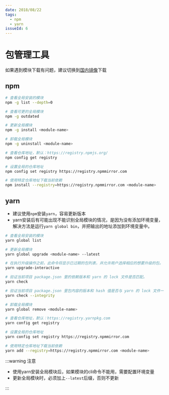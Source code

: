 ```yaml
---
date: 2018/08/22
tags:
  - npm
  - yarn
issueId: 6
---
```

# 包管理工具

如果遇到模块下载有问题，建议切换到[国内镜像](https://registry.npmmirror.com)下载

## npm

```bash
# 查看全局安装的模块
npm -g list --depth=0

# 查看可更的全局模块
npm -g outdated

# 更新全局模块
npm -g install <module-name>

# 卸载全局模块
npm -g uninstall <module-name>

# 查看仓库地址，默认：https://registry.npmjs.org/
npm config get registry

# 设置全局的仓库地址
npm config set registry https://registry.npmmirror.com

# 使用特定仓库地址下载当前依赖
npm install --registry=https://registry.npmmirror.com <module-name>
```

## yarn

- 建议使用`npm`安装`yarn`，容易更新版本
- yarn安装后有可能出现不能识别全局模块的情况，是因为没有添加环境变量，解决方法是运行`yarn global bin`，并把输出的地址添加到环境变量中。

```bash
# 查看全局安装的模块
yarn global list

# 更新全局模块
yarn global upgrade <module-name> --latest

# 在执行升级操作之前，此命令将显示已过期的包列表，并允许用户选择相应的想要升级的包。
yarn upgrade-interactive

# 验证当前项目 package.json 里的依赖版本和 yarn 的 lock 文件是否匹配。
yarn check

# 验证当前项目 package.json 里包内容的版本和 hash 值是否与 yarn 的 lock 文件一致。 这有助于验证包依赖没有更改。
yarn check --integrity

# 卸载全局模块
yarn global remove <module-name>

# 查看仓库地址，默认：https://registry.yarnpkg.com
yarn config get registry

# 设置全局的仓库地址
yarn config set registry https://registry.npmmirror.com

# 使用特定仓库地址下载当前依赖
yarn add --registry=https://registry.npmmirror.com <module-name>
```

:::warning 注意

- 使用yarn安装全局模块后，如果模块的cli命令不能用，需要配置环境变量
- 更新全局模块时，必须加上`--latest`后缀，否则不更新

:::
